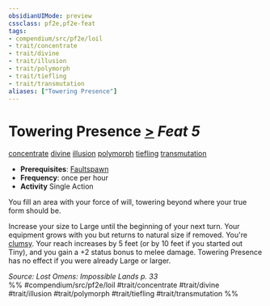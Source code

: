 ```yaml
---
obsidianUIMode: preview
cssclass: pf2e,pf2e-feat
tags:
- compendium/src/pf2e/loil
- trait/concentrate
- trait/divine
- trait/illusion
- trait/polymorph
- trait/tiefling
- trait/transmutation
aliases: ["Towering Presence"]
---
```

# Towering Presence  [>](/rules/core-rulebook/chapter-9-playing-the-game.md#Actions "Single Action") *Feat 5*  
[concentrate](/rules/traits/concentrate.md)  [divine](/rules/traits/divine.md)  [illusion](/rules/traits/illusion.md)  [polymorph](/rules/traits/polymorph.md)  [tiefling](/rules/traits/tiefling-b1.md)  [transmutation](/rules/traits/transmutation.md)  

- **Prerequisites**: [Faultspawn](/compendium/feats/faultspawn-loil.md)
- **Frequency**: once per hour
- **Activity** Single Action

You fill an area with your force of will, towering beyond where your true form should be.

Increase your size to Large until the beginning of your next turn. Your equipment grows with you but returns to natural size if removed. You're [clumsy](/rules/conditions.md#Clumsy). Your reach increases by 5 feet (or by 10 feet if you started out Tiny), and you gain a +2 status bonus to melee damage. Towering Presence has no effect if you were already Large or larger.

*Source: Lost Omens: Impossible Lands p. 33*  
%% #compendium/src/pf2e/loil #trait/concentrate #trait/divine #trait/illusion #trait/polymorph #trait/tiefling #trait/transmutation %%